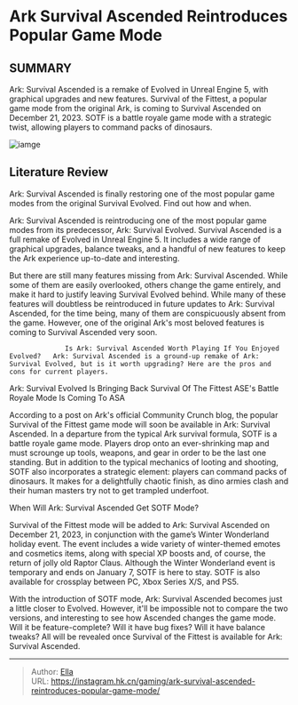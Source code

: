 # Ark Survival Ascended Reintroduces Popular Game Mode


## SUMMARY 



  Ark: Survival Ascended is a remake of Evolved in Unreal Engine 5, with graphical upgrades and new features.   Survival of the Fittest, a popular game mode from the original Ark, is coming to Survival Ascended on December 21, 2023.   SOTF is a battle royale game mode with a strategic twist, allowing players to command packs of dinosaurs.  

![iamge](https://static1.srcdn.com/wordpress/wp-content/uploads/2023/12/ark-survival-ascended-reintroduces-popular-game-mode-1.jpg)

## Literature Review

Ark: Survival Ascended is finally restoring one of the most popular game modes from the original Survival Evolved. Find out how and when.




Ark: Survival Ascended is reintroducing one of the most popular game modes from its predecessor, Ark: Survival Evolved. Survival Ascended is a full remake of Evolved in Unreal Engine 5. It includes a wide range of graphical upgrades, balance tweaks, and a handful of new features to keep the Ark experience up-to-date and interesting.




But there are still many features missing from Ark: Survival Ascended. While some of them are easily overlooked, others change the game entirely, and make it hard to justify leaving Survival Evolved behind. While many of these features will doubtless be reintroduced in future updates to Ark: Survival Ascended, for the time being, many of them are conspicuously absent from the game. However, one of the original Ark&#39;s most beloved features is coming to Survival Ascended very soon.

                  Is Ark: Survival Ascended Worth Playing If You Enjoyed Evolved?   Ark: Survival Ascended is a ground-up remake of Ark: Survival Evolved, but is it worth upgrading? Here are the pros and cons for current players.   


 Ark: Survival Evolved Is Bringing Back Survival Of The Fittest 
ASE&#39;s Battle Royale Mode Is Coming To ASA
          

According to a post on Ark&#39;s official Community Crunch blog, the popular Survival of the Fittest game mode will soon be available in Ark: Survival Ascended. In a departure from the typical Ark survival formula, SOTF is a battle royale game mode. Players drop onto an ever-shrinking map and must scrounge up tools, weapons, and gear in order to be the last one standing. But in addition to the typical mechanics of looting and shooting, SOTF also incorporates a strategic element: players can command packs of dinosaurs. It makes for a delightfully chaotic finish, as dino armies clash and their human masters try not to get trampled underfoot.






 When Will Ark: Survival Ascended Get SOTF Mode? 
          

Survival of the Fittest mode will be added to Ark: Survival Ascended on December 21, 2023, in conjunction with the game’s Winter Wonderland holiday event. The event includes a wide variety of winter-themed emotes and cosmetics items, along with special XP boosts and, of course, the return of jolly old Raptor Claus. Although the Winter Wonderland event is temporary and ends on January 7, SOTF is here to stay. SOTF is also available for crossplay between PC, Xbox Series X/S, and PS5.

With the introduction of SOTF mode, Ark: Survival Ascended becomes just a little closer to Evolved. However, it&#39;ll be impossible not to compare the two versions, and interesting to see how Ascended changes the game mode. Will it be feature-complete? Will it have bug fixes? Will it have balance tweaks? All will be revealed once Survival of the Fittest is available for Ark: Survival Ascended.






---

> Author: [Ella](https://instagram.hk.cn/)  
> URL: https://instagram.hk.cn/gaming/ark-survival-ascended-reintroduces-popular-game-mode/  

